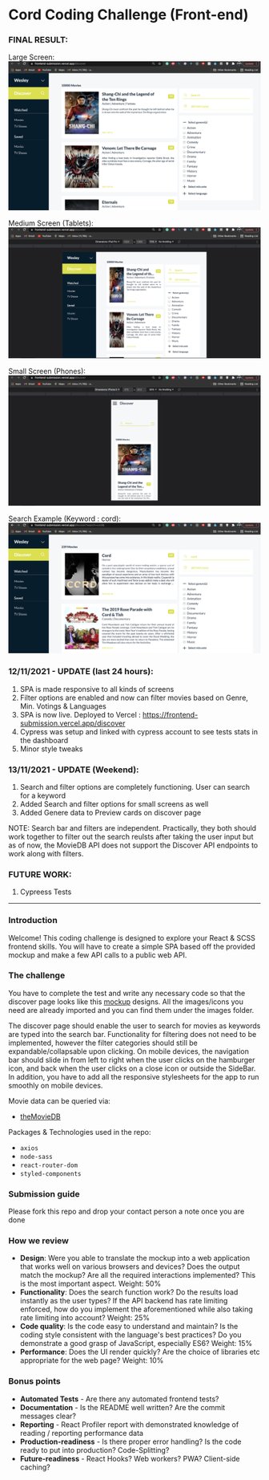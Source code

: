 # Cord Coding Challenge (Front-end)


### FINAL RESULT:
Large Screen: 
 ![Large Screen](https://github.com/WebDev-Akhil/frontend_submission/blob/master/Final%20Result/Large%20Screen.png)

Medium Screen (Tablets): 
 ![Medium Screen](https://github.com/WebDev-Akhil/frontend_submission/blob/master/Final%20Result/Medium%20Screen.png)
 
Small Screen (Phones): 
 ![Small Screen](https://github.com/WebDev-Akhil/frontend_submission/blob/master/Final%20Result/Small%20Screen.png)
 
Search Example (Keyword : cord): 
 ![Search illustration](https://github.com/WebDev-Akhil/frontend_submission/blob/master/Final%20Result/Search%20example.png)
 


### 12/11/2021 - UPDATE (last 24 hours):

1. SPA is made responsive to all kinds of screens 
2. Filter options are enabled and now can filter movies based on Genre, Min. Votings & Languages
3. SPA is now live. Deployed to Vercel : https://frontend-submission.vercel.app/discover
4. Cypress was setup and linked with cypress account to see tests stats in the dashboard
5. Minor style tweaks


### 13/11/2021 - UPDATE (Weekend):

1. Search and filter options are completely functioning. User can search for a keyword
2. Added Search and filter options for small screens as well
3. Added Genere data to Preview cards on discover page

NOTE: Search bar and filters are independent. Practically, they both should work together to filter out the search reulsts after taking the user input but as of now, the MovieDB API does not support the Discover API endpoints to work along with filters.

### FUTURE WORK:

1. Cypreess Tests


_________________________________________________________________

### Introduction 
Welcome! This coding challenge is designed to explore your React & SCSS frontend skills. You will have to create a simple SPA based off the provided mockup and make a few API calls to a public web API.

### The challenge
You have to complete the test and write any necessary code so that the discover page looks like this [mockup] designs. All the images/icons you need are already imported and you can find them under the images folder. 

The discover page should enable the user to search for movies as keywords are typed into the search bar. Functionality for filtering does not need to be implemented, however the filter categories should still be expandable/collapsable upon clicking. On mobile devices, the navigation bar should slide in from left to right when the user clicks on the hamburger icon, and back when the user clicks on a close icon or outside the SideBar. In addition, you have to add all the responsive stylesheets for the app to run smoothly on mobile devices.

Movie data can be queried via: 
- [theMovieDB]

Packages & Technologies used in the repo:
- `axios`
- `node-sass`
- `react-router-dom`
- `styled-components`

### Submission guide
Please fork this repo and drop your contact person a note once you are done

### How we review
- **Design**: Were you able to translate the mockup into a web application that works well on various browsers and devices? Does the output match the mockup? Are all the required interactions implemented? This is the most important aspect. Weight: 50%
- **Functionality**: Does the search function work? Do the results load instantly as the user types? If the API backend has rate limiting enforced, how do you implement the aforementioned while also taking rate limiting into account? Weight: 25%
- **Code quality**: Is the code easy to understand and maintain? Is the coding style consistent with the language's best practices? Do you demonstrate a good grasp of JavaScript, especially ES6? Weight: 15%
- **Performance**: Does the UI render quickly? Are the choice of libraries etc appropriate for the web page? Weight: 10%

### Bonus points
- **Automated Tests** - Are there any automated frontend tests?
- **Documentation** - Is the README well written? Are the commit messages clear?
- **Reporting** - React Profiler report with demonstrated knowledge of reading / reporting performance data 
- **Production-readiness** - Is there proper error handling? Is the code ready to put into production? Code-Splitting?
- **Future-readiness** - React Hooks? Web workers? PWA? Client-side caching?

[mockup]: <https://cord-coding-challenges.s3-eu-west-1.amazonaws.com/frontend-test-mockups.zip>
[theMovieDB]: <https://www.themoviedb.org/documentation/api>
